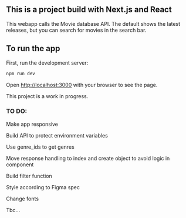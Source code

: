 ## This is a project build with Next.js and React
This webapp calls the Movie database API. The default shows the latest releases, but you can search for movies in the search bar.

## To run the app

First, run the development server:

```bash
npm run dev
```

Open [http://localhost:3000](http://localhost:3000) with your browser to see the page.


This project is a work in progress. 

### TO DO: 
Make app responsive

Build API to protect environment variables

Use genre_ids to get genres

Move response handling to index and create object to avoid logic in component

Build filter function

Style according to Figma spec

Change fonts

Tbc...




